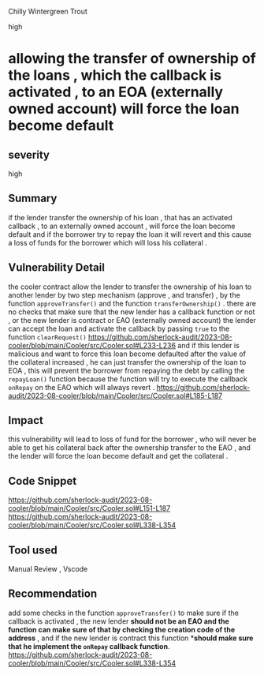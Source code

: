 Chilly Wintergreen Trout

high

# allowing the transfer of ownership of the loans , which the callback is activated , to an EOA (externally owned account) will force the loan become default
## severity 
high 
## Summary
if the lender transfer the ownership of his loan , that has an activated callback , to an externally owned account , will force the loan become default and if the borrower try to repay the loan it will revert and this cause a loss of funds for the borrower which will loss his collateral .    
## Vulnerability Detail
the cooler contract allow the lender to transfer the ownership of his loan to another lender by two step mechanism (approve , and transfer)  , by the function `approveTransfer()` and the function `transferOwnership()` . 
there are no checks that make sure that the new lender has a callback function or not , or the new lender is contract or EAO (externally owned account) 
the lender can accept the loan and activate the callback by passing `true` to the function `clearRequest()` 
https://github.com/sherlock-audit/2023-08-cooler/blob/main/Cooler/src/Cooler.sol#L233-L236
and if this lender is malicious and want to force this loan become defaulted after the value of the collateral increased , he can just transfer the ownership of the loan to EOA , this will prevent the borrower from repaying the debt by calling the `repayLoan()` function because the function will try to execute the callback `onRepay` on the EAO which will always revert . 
https://github.com/sherlock-audit/2023-08-cooler/blob/main/Cooler/src/Cooler.sol#L185-L187
## Impact
this vulnerability will lead to loss of fund for the borrower , who will never be able to get his collateral back after the ownership transfer to the EAO , and the lender will force the loan become default and get the collateral .  
## Code Snippet
https://github.com/sherlock-audit/2023-08-cooler/blob/main/Cooler/src/Cooler.sol#L151-L187
https://github.com/sherlock-audit/2023-08-cooler/blob/main/Cooler/src/Cooler.sol#L338-L354
## Tool used

Manual Review , Vscode 

## Recommendation

add some checks in the function `approveTransfer()` to make sure if the callback is activated , the new lender **should not be an EAO and the function can make sure of that by checking the creation code of the address** , and if the new lender is contract this function ***should make sure that he implement the `onRepay` callback function**.  
https://github.com/sherlock-audit/2023-08-cooler/blob/main/Cooler/src/Cooler.sol#L338-L354
